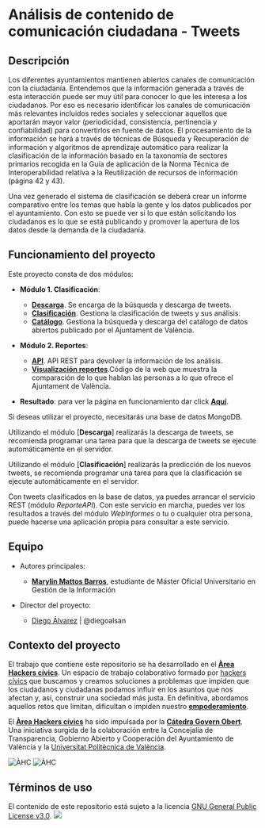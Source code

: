 # Análisis de contenido de comunicación ciudadana - Tweets


## Descripción

Los diferentes ayuntamientos mantienen abiertos canales de comunicación con la ciudadanía.
Entendemos que la información generada a través de esta interacción puede ser muy útil para
conocer lo que les interesa a los ciudadanos.
Por eso es necesario identificar los canales de comunicación más relevantes incluidos redes
sociales y seleccionar aquellos que aportarán mayor valor (periodicidad, consistencia,
pertinencia y confiabilidad) para convertirlos en fuente de datos.
El procesamiento de la información se hará a través de técnicas de Búsqueda y Recuperación
de información y algoritmos de aprendizaje automático para realizar la clasificación de la
información basado en la taxonomía de sectores primarios recogida en la Guía de aplicación de
la Norma Técnica de Interoperabilidad relativa a la Reutilización de recursos de información
(página 42 y 43).

Una vez generado el sistema de clasificación se deberá crear un informe comparativo entre los
temas que habla la gente y los datos publicados por el ayuntamiento. Con esto se puede ver si
lo que están solicitando los ciudadanos es lo que se está publicando y promover la apertura de
los datos desde la demanda de la ciudadanía.


## Funcionamiento del proyecto

Este proyecto consta de dos módulos:
- **Módulo 1. Clasificación**:
  - [**Descarga**](https://github.com/areahackerscivics/AC_M1_DescargaTweet). Se encarga de la búsqueda y descarga de tweets.
  - [**Clasificación**](https://github.com/areahackerscivics/AC_M1_Clasificacion). Gestiona la
clasificación de tweets y sus análisis.
  - [**Catálogo**](https://github.com/areahackerscivics/AC_M1_Catalogo). Gestiona la búsqueda y descarga del catálogo de datos abiertos publicado por el Ajuntament de València.

- **Módulo 2. Reportes**:
  - [**API**](https://github.com/areahackerscivics/AC_M2_ReporteAPI). API REST para devolver la información de los análisis.
  - [**Visualización reportes**](https://github.com/areahackerscivics/AC_M2_Reportes).Código de la web que muestra la comparación de lo que hablan las personas a lo que ofrece el Ajuntament de València.
- **Resultado**: para ver la página en funcionamiento dar click [**Aquí**]( https://marymatt.github.io/).


Si deseas utilizar el proyecto,  necesitarás una base de datos MongoDB. 

Utilizando el módulo [**Descarga**] realizarás la descarga de tweets, se recomienda programar una tarea para que la descarga de tweets se ejecute automáticamente en el servidor.

Utilizando el módulo [**Clasificación**] realizarás la predicción de los nuevos tweets, se recomienda programar una tarea para que la clasificación se ejecute automáticamente en el servidor.

Con tweets clasificados en la base de datos, ya puedes arrancar el servicio REST (módulo _ReporteAPI_). Con este servicio en marcha, puedes ver los resultados a través
del módulo _WebInformes_ o tu o cualquier otra persona, puede hacerse una aplicación propia para consultar a este servicio.

## Equipo
- Autores principales:  
  - **<a href="https://www.linkedin.com/in/marylin-mattos-a0a59b22/" target="_blank"> Marylin Mattos Barros</a>**, estudiante de Máster Oficial Universitario en Gestión de la Información


- Director del proyecto:
  - [Diego Álvarez](https://about.me/diegoalsan) | @diegoalsan


## Contexto del proyecto

El trabajo que contiene este repositorio se ha desarrollado en el [**Àrea Hackers cívics**](http://civichackers.cc). Un espacio de trabajo colaborativo formado por [hackers cívics](http://civichackers.webs.upv.es/conocenos/que-es-una-hacker-civicoa/) que buscamos y creamos soluciones a problemas que impiden que los ciudadanos y ciudadanas podamos influir en los asuntos que nos afectan y, así, construir una sociedad más justa. En definitiva, abordamos aquellos retos que limitan, dificultan o impiden nuestro [**empoderamiento**](http://civichackers.webs.upv.es/conocenos/una-aproximacion-al-concepto-de-empoderamiento/).

El [**Àrea Hackers cívics**](http://civichackers.cc) ha sido impulsada por la [**Cátedra Govern Obert**](http://www.upv.es/contenidos/CATGO/info/). Una iniciativa surgida de la colaboración entre la Concejalía de Transparencia, Gobierno Abierto y Cooperación del Ayuntamiento de València y la [Universitat Politècnica de València](http://www.upv.es).

![ÀHC](http://civichackers.webs.upv.es/wp-content/uploads/2017/02/Logo_CGO_web.png) ![ÀHC](http://civichackers.webs.upv.es/wp-content/uploads/2017/02/logo_AHC_web.png)



## Términos de uso

El contenido de este repositorio está sujeto a la licencia [GNU General Public License v3.0](https://www.gnu.org/licenses/gpl-3.0.en.html). ![](https://www.gnu.org/graphics/gplv3-127x51.png)
